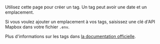 Utilisez cette page pour créer un tag. Un tag peut avoir une date et un emplacement.

Si vous voulez ajouter un emplacement à vos tags, saisissez une clé d'API Mapbox dans votre fichier `.env`.

Plus d'informations sur les tags dans [la documentation officielle](https://firefly-iii.readthedocs.io/en/latest/concepts/tags.html).
